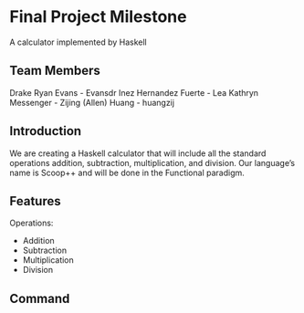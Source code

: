 # Final Project Milestone

A calculator implemented by Haskell

## Team Members

Drake Ryan Evans - Evansdr
Inez Hernandez Fuerte -
Lea Kathryn Messenger -
Zijing (Allen) Huang - huangzij


## Introduction

We are creating a Haskell calculator that will include all the standard operations addition, subtraction, multiplication, and division. Our language’s name is Scoop++ and will be done in the Functional paradigm.

## Features

Operations:
* Addition
* Subtraction
* Multiplication
* Division

## Command
